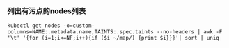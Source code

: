 
### 列出有污点的nodes列表
```shell script
kubectl get nodes -o=custom-columns=NAME:.metadata.name,TAINTS:.spec.taints --no-headers | awk -F '\t' '{for (i=1;i<=NF;i++){if ($i ~/map/) {print $i}}}'| sort | uniq
```


